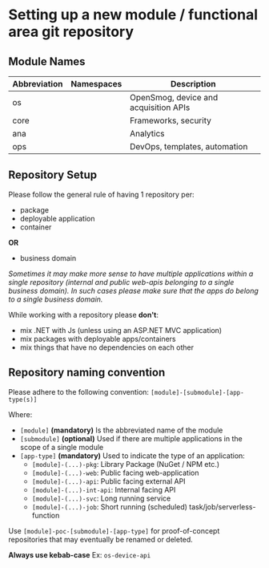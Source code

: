 # Setting up a new module / functional area git repository

## Module Names

|Abbreviation|Namespaces|Description|
|------------|----------|-----------|
|os||OpenSmog, device and acquisition APIs|
|core||Frameworks, security|
|ana||Analytics|
|ops||DevOps, templates, automation|

## Repository Setup

Please follow the general rule of having 1 repository per:
- package
- deployable application
- container

**OR**

- business domain

*Sometimes it may make more sense to have multiple applications within a single repository (internal and public web-apis belonging to a single business domain).*
*In such cases please make sure that the apps do belong to a single business domain.*

While working with a repository please **don't**:
- mix .NET with Js (unless using an ASP.NET MVC application)
- mix packages with deployable apps/containers
- mix things that have no dependencies on each other

## Repository naming convention

Please adhere to the following convention: ```[module]-[submodule]-[app-type(s)]```

Where:
- ```[module]``` **(mandatory)** Is the abbreviated name of the module
- ```[submodule]``` **(optional)** Used if there are multiple applications in the scope of a single module
- ```[app-type]``` **(mandatory)** Used to indicate the type of an application:
    - ```[module]-(...)-pkg```: Library Package (NuGet / NPM etc.)
    - ```[module]-(...)-web```: Public facing web-application 
    - ```[module]-(...)-api```: Public facing external API 
    - ```[module]-(...)-int-api```: Internal facing API
    - ```[module]-(...)-svc```: Long running service
    - ```[module]-(...)-job```: Short running (scheduled) task/job/serverless-function

Use ```[module]-poc-[submodule]-[app-type]``` for proof-of-concept repositories that may eventually be renamed or deleted.

**Always use kebab-case**
Ex: ```os-device-api```
